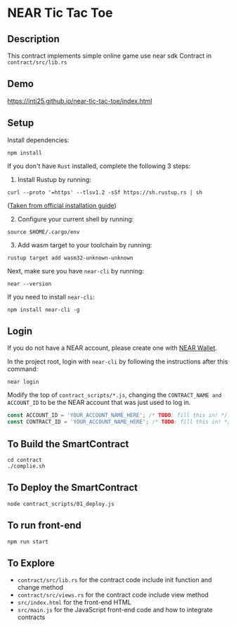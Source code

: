 # NEAR Tic Tac Toe

## Description
This contract implements simple online game use near sdk
Contract in `contract/src/lib.rs` 

## Demo
https://inti25.github.io/near-tic-tac-toe/index.html

## Setup 
Install dependencies:

```
npm install
```

If you don't have `Rust` installed, complete the following 3 steps:

1) Install Rustup by running:

```
curl --proto '=https' --tlsv1.2 -sSf https://sh.rustup.rs | sh
```

([Taken from official installation guide](https://www.rust-lang.org/tools/install))

2) Configure your current shell by running:

```
source $HOME/.cargo/env
```

3) Add wasm target to your toolchain by running:

```
rustup target add wasm32-unknown-unknown
```

Next, make sure you have `near-cli` by running:

```
near --version
```

If you need to install `near-cli`:

```
npm install near-cli -g
```

## Login
If you do not have a NEAR account, please create one with [NEAR Wallet](https://wallet.testnet.near.org).

In the project root, login with `near-cli` by following the instructions after this command:

```
near login
```

Modify the top of `contract_scripts/*.js`, changing the `CONTRACT_NAME and ACCOUNT_ID` to be the NEAR account that was just used to log in.

```javascript
const ACCOUNT_ID = 'YOUR_ACCOUNT_NAME_HERE'; /* TODO: fill this in! */
const CONTRACT_ID = 'YOUR_ACCOUNT_NAME_HERE'; /* TODO: fill this in! */
```

## To Build the SmartContract

```shell
cd contract
./complie.sh
```

## To Deploy the SmartContract

```shell
node contract_scripts/01_deploy.js
```
## To run front-end
```shell
npm run start
```
## To Explore

- `contract/src/lib.rs` for the contract code include init function and change method
- `contract/src/views.rs` for the contract code include view method
- `src/index.html` for the front-end HTML
- `src/main.js` for the JavaScript front-end code and how to integrate contracts